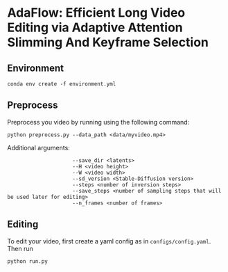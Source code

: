 # AdaFlow: Efficient Long Video Editing via Adaptive Attention Slimming And Keyframe Selection

## Environment

```text
conda env create -f environment.yml
```

## Preprocess

Preprocess you video by running using the following command:

```
python preprocess.py --data_path <data/myvideo.mp4>
```

Additional arguments:

```
                     --save_dir <latents>
                     --H <video height>
                     --W <video width>
                     --sd_version <Stable-Diffusion version>
                     --steps <number of inversion steps>
                     --save_steps <number of sampling steps that will be used later for editing>
                     --n_frames <number of frames>
```

## Editing

To edit your video, first create a yaml config as in `configs/config.yaml`. Then run

```
python run.py
```

